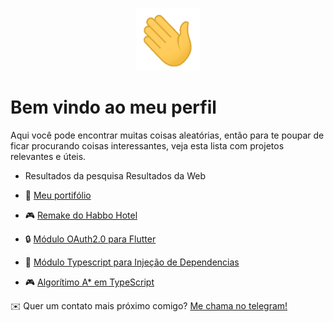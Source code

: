 <p align="center">
  <img style="margin: 0 auto" src="https://github.com/ABSphreak/ABSphreak/blob/master/gifs/Hi.gif" height="100">
</p>

# Bem vindo ao meu perfil

Aqui você pode encontrar muitas coisas aleatórias, então para te poupar de ficar procurando coisas interessantes, veja esta lista com projetos relevantes e úteis.

- Resultados da pesquisa
Resultados da Web

- 💼 [Meu portifólio](http://salomaosnff.github.io/)
- 🎮 [Remake do Habbo Hotel](https://github.com/open-hotel)
- 🔒 [Módulo OAuth2.0 para Flutter](https://github.com/salomaosnff/oauth_dio)
- 💉 [Módulo Typescript para Injeção de Dependencias](https://github.com/open-hotel/injets)
- 🎮 [Algorítimo A* em TypeScript](https://github.com/salomaosnff/A-Typescript)

✉️ Quer um contato mais próximo comigo? [Me chama no telegram!](https://t.me/salomaosnff)
